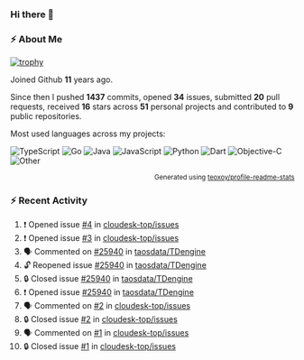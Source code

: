 ### Hi there 👋

### :zap: About Me

[![trophy](https://github-profile-trophy.vercel.app/?username=enix223&theme=onedark)](https://github.com/ryo-ma/github-profile-trophy)
   
Joined Github **11** years ago.

Since then I pushed **1437** commits, opened **34** issues, submitted **20** pull requests, received **16** stars across **51** personal projects and contributed to **9** public repositories.

Most used languages across my projects:

![TypeScript](https://img.shields.io/static/v1?style=flat-square&label=%E2%A0%80&color=555&labelColor=%233178c6&message=TypeScript%EF%B8%B157.7%25)
![Go](https://img.shields.io/static/v1?style=flat-square&label=%E2%A0%80&color=555&labelColor=%2300ADD8&message=Go%EF%B8%B112.9%25)
![Java](https://img.shields.io/static/v1?style=flat-square&label=%E2%A0%80&color=555&labelColor=%23b07219&message=Java%EF%B8%B17%25)
![JavaScript](https://img.shields.io/static/v1?style=flat-square&label=%E2%A0%80&color=555&labelColor=%23f1e05a&message=JavaScript%EF%B8%B14.9%25)
![Python](https://img.shields.io/static/v1?style=flat-square&label=%E2%A0%80&color=555&labelColor=%233572A5&message=Python%EF%B8%B13.9%25)
![Dart](https://img.shields.io/static/v1?style=flat-square&label=%E2%A0%80&color=555&labelColor=%2300B4AB&message=Dart%EF%B8%B13.7%25)
![Objective-C](https://img.shields.io/static/v1?style=flat-square&label=%E2%A0%80&color=555&labelColor=%23438eff&message=Objective-C%EF%B8%B13.1%25)
![Other](https://img.shields.io/static/v1?style=flat-square&label=%E2%A0%80&color=555&labelColor=%23ededed&message=Other%EF%B8%B16.5%25)

<p align="right"><sub>Generated using <a href="https://github.com/marketplace/actions/profile-readme-stats">teoxoy/profile-readme-stats</a></sub></p>


<!--![](https://github.com/enix223/enix223/blob/output/github-contribution-grid-snake.svg)-->

<!--![Enix Yu's github stats](https://github-readme-stats.vercel.app/api?username=enix223&count_private=true&show_icons=true&theme=onedark)-->

<!--![Enix Yu's wakatime stats](https://github-readme-stats.vercel.app/api/wakatime?username=enix223&layout=compact&theme=onedark)-->

<!--![Top Langs](https://github-readme-stats.vercel.app/api/top-langs/?username=enix223&theme=onedark&layout=compact)-->

### :zap: Recent Activity
<!--START_SECTION:activity-->
1. ❗ Opened issue [#4](https://github.com/cloudesk-top/issues/issues/4) in [cloudesk-top/issues](https://github.com/cloudesk-top/issues)
2. ❗ Opened issue [#3](https://github.com/cloudesk-top/issues/issues/3) in [cloudesk-top/issues](https://github.com/cloudesk-top/issues)
3. 🗣 Commented on [#25940](https://github.com/taosdata/TDengine/issues/25940#issuecomment-2137082686) in [taosdata/TDengine](https://github.com/taosdata/TDengine)
4. 🔓 Reopened issue [#25940](https://github.com/taosdata/TDengine/issues/25940) in [taosdata/TDengine](https://github.com/taosdata/TDengine)
5. 🔒 Closed issue [#25940](https://github.com/taosdata/TDengine/issues/25940) in [taosdata/TDengine](https://github.com/taosdata/TDengine)
6. ❗ Opened issue [#25940](https://github.com/taosdata/TDengine/issues/25940) in [taosdata/TDengine](https://github.com/taosdata/TDengine)
7. 🗣 Commented on [#2](https://github.com/cloudesk-top/issues/issues/2#issuecomment-2121926174) in [cloudesk-top/issues](https://github.com/cloudesk-top/issues)
8. 🔒 Closed issue [#2](https://github.com/cloudesk-top/issues/issues/2) in [cloudesk-top/issues](https://github.com/cloudesk-top/issues)
9. 🗣 Commented on [#1](https://github.com/cloudesk-top/issues/issues/1#issuecomment-2120540356) in [cloudesk-top/issues](https://github.com/cloudesk-top/issues)
10. 🔒 Closed issue [#1](https://github.com/cloudesk-top/issues/issues/1) in [cloudesk-top/issues](https://github.com/cloudesk-top/issues)
<!--END_SECTION:activity-->
